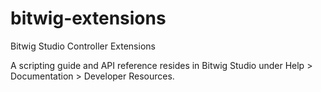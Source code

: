 # bitwig-extensions
Bitwig Studio Controller Extensions

A scripting guide and API reference resides in Bitwig Studio under Help > Documentation > Developer Resources.
